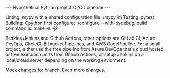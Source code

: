 --- Hypothetical Python project CI/CD pipeline ---

Linting: mypy with a shared configuration file ./mypy.ini
Testing: pytest
Building: Cpython first configure: ./configure --with-pydebug, build command is: make -s -j2

Besides Jenkins and Github Actions, other options are GitLab CI, Azure DevOps, CircleCI, Bitbucket Pipelines, and AWS CodePipeline. For a small project, either use the free pipeline from Azure DevOps that's cloud hosted, or free execution units from Github Actions, or setup Jenkins on a local/cloud server depending on the working enviorment.

Mock changes for branch.
Even more changes.